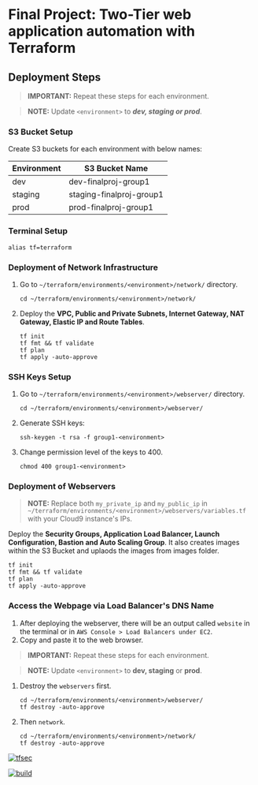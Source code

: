 # Final Project: Two-Tier web application automation with Terraform

## Deployment Steps
> **IMPORTANT:** Repeat these steps for each environment.

> **NOTE:** Update `<environment>` to ***dev, staging or prod***.

### S3 Bucket Setup
Create S3 buckets for each environment with below names:

| Environment | S3 Bucket Name |
| ----------- | ----------- |
| dev | dev-finalproj-group1 |
| staging | staging-finalproj-group1 |
| prod | prod-finalproj-group1 |
### Terminal Setup
```
alias tf=terraform
```
### Deployment of Network Infrastructure
1. Go to `~/terraform/environments/<environment>/network/` directory.
    ```
    cd ~/terraform/environments/<environment>/network/
    ```
2. Deploy the **VPC, Public and Private Subnets, Internet Gateway, NAT Gateway, Elastic IP and Route Tables**.
    ```
    tf init
    tf fmt && tf validate
    tf plan
    tf apply -auto-approve
    ```
### SSH Keys Setup
1. Go to `~/terraform/environments/<environment>/webserver/` directory.
    ```
    cd ~/terraform/environments/<environment>/webserver/
    ```
2. Generate SSH keys:
    ```
    ssh-keygen -t rsa -f group1-<environment>
    ```
3. Change permission level of the keys to 400.
    ```
    chmod 400 group1-<environment>
    ```
### Deployment of Webservers
> **NOTE:** Replace both `my_private_ip` and `my_public_ip` in `~/terraform/environments/<environment>/webservers/variables.tf` with your Cloud9 instance's IPs.

Deploy the **Security Groups, Application Load Balancer, Launch Configuration, Bastion and Auto Scaling Group**. It also creates images within the S3 Bucket and uplaods the images from images folder.
```
tf init
tf fmt && tf validate
tf plan
tf apply -auto-approve
```
### Access the Webpage via Load Balancer's DNS Name
1. After deploying the webserver, there will be an output called `website` in the terminal or in `AWS Console > Load Balancers under EC2`.
2. Copy and paste it to the web browser.

> **IMPORTANT:** Repeat these steps for each environment.

> **NOTE:** Update `<environment>` to **dev, staging** or **prod**.
1. Destroy the `webservers` first.
    ```
    cd ~/terraform/environments/<environment>/webserver/
    tf destroy -auto-approve
    ```
2. Then `network`.
    ```
    cd ~/terraform/environments/<environment>/network/
    tf destroy -auto-approve
    ```

[![tfsec](https://github.com/Project-GroupOne/final-project/actions/workflows/tfsec.yml/badge.svg)](https://github.com/Project-GroupOne/final-project/actions/workflows/tfsec.yml)

[![build](https://github.com/Project-GroupOne/final-project/actions/workflows/trivy.yml/badge.svg)](https://github.com/Project-GroupOne/final-project/actions/workflows/trivy.yml)
